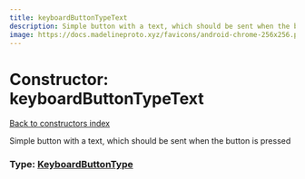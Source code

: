 ```yaml
---
title: keyboardButtonTypeText
description: Simple button with a text, which should be sent when the button is pressed
image: https://docs.madelineproto.xyz/favicons/android-chrome-256x256.png
---
```

# Constructor: keyboardButtonTypeText  
[Back to constructors index](index.md)



Simple button with a text, which should be sent when the button is pressed




### Type: [KeyboardButtonType](../types/KeyboardButtonType.md)


